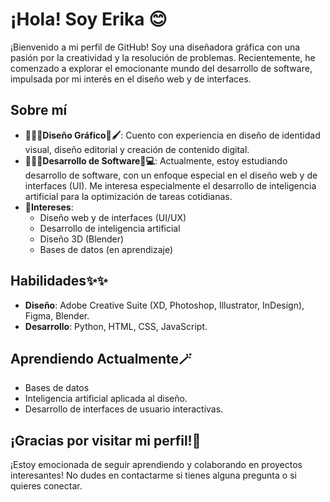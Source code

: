 # ¡Hola!  Soy Erika 😊

¡Bienvenido a mi perfil de GitHub! Soy una diseñadora gráfica con una pasión por la creatividad y la resolución de problemas. Recientemente, he comenzado a explorar el emocionante mundo del desarrollo de software, impulsada por mi interés en el diseño web y de interfaces.

## Sobre mí

* **👩🏻‍🎨Diseño Gráfico🎨🖌️**: Cuento con experiencia en diseño de identidad visual, diseño editorial y creación de contenido digital.
* **👩🏻‍💻Desarrollo de Software📔💻**: Actualmente, estoy estudiando desarrollo de software, con un enfoque especial en el diseño web y de interfaces (UI). Me interesa especialmente el desarrollo de inteligencia artificial para la optimización de tareas cotidianas.
* **🎯Intereses**:
    * Diseño web y de interfaces (UI/UX)
    * Desarrollo de inteligencia artificial
    * Diseño 3D (Blender)
    * Bases de datos (en aprendizaje)

## Habilidades✨✨

* **Diseño**: Adobe Creative Suite (XD, Photoshop, Illustrator, InDesign), Figma, Blender.
* **Desarrollo**: Python, HTML, CSS, JavaScript.

## Aprendiendo Actualmente🪄

* Bases de datos
* Inteligencia artificial aplicada al diseño.
* Desarrollo de interfaces de usuario interactivas.


## ¡Gracias por visitar mi perfil!🤗

¡Estoy emocionada de seguir aprendiendo y colaborando en proyectos interesantes! No dudes en contactarme si tienes alguna pregunta o si quieres conectar.


<!--
**Erika-UIX/erika-uix** is a ✨ _special_ ✨ repository because its `README.md` (this file) appears on your GitHub profile.

Here are some ideas to get you started:

- 🔭 I’m currently working on ...
- 🌱 I’m currently learning ...
- 👯 I’m looking to collaborate on ...
- 🤔 I’m looking for help with ...
- 💬 Ask me about ...
- 📫 How to reach me: ...
- 😄 Pronouns: ...
- ⚡ Fun fact: ...
-->
